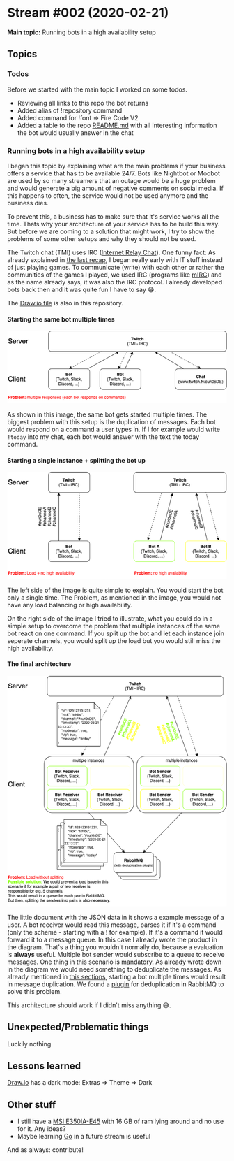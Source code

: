 # Stream #002 (2020-02-21)

**Main topic:** Running bots in a high availability setup

## Topics

### Todos

Before we started with the main topic I worked on some todos.

- Reviewing all links to this repo the bot returns
- Added alias of !repository command
- Added command for !font => Fire Code V2
- Added a table to the repo [README.md](../../README.md) with all interesting information the bot would usually answer in the chat

### Running bots in a high availability setup

I began this topic by explaining what are the main problems if your business offers a service that has to be available 24/7. Bots like Nightbot or Moobot are used by so many streamers that an outage would be a huge problem and would generate a big amount of negative comments on social media. If this happens to often, the service would not be used anymore and the business dies.

To prevent this, a business has to make sure that it's service works all the time. Thats why your architecture of your service has to be build this way. But before we are coming to a solution that might work, I try to show the problems of some other setups and why they should not be used.

The Twitch chat (TMI) uses IRC ([Internet Relay Chat](https://de.wikipedia.org/wiki/Internet_Relay_Chat)). One funny fact: As already explained in [the last recap](../2020-02-15/README.md), I began really early with IT stuff instead of just playing games. To communicate (write) with each other or rather the communities of the games I played, we used IRC (programs like [mIRC](https://de.wikipedia.org/wiki/MIRC)) and as the name already says, it was also the IRC protocol. I already developed bots back then and it was quite fun I have to say :grin:.

The [Draw.io file](2020-02-21_High_available_bots.drawio) is also in this repository.

#### Starting the same bot multiple times

![Image of starting the same bot multiple times](architecture_same_bot_multiple_times.png "The same bot started multiple times")

As shown in this image, the same bot gets started multiple times. The biggest problem with this setup is the duplication of messages. Each bot would respond on a command a user types in. If I for example would write `!today` into my chat, each bot would answer with the text the today command.

#### Starting a single instance + splitting the bot up

![Starting the bot only on time + splitting the bot up](architecture_single_bot_and_bot_splitted.png "Only one bot [left] + splitting the bot up for different channels [right]")

The left side of the image is quite simple to explain. You would start the bot only a single time. The Problem, as mentioned in the image, you would not have any load balancing or high availability.

On the right side of the image I tried to illustrate, what you could do in a simple setup to overcome the problem that multiple instances of the same bot react on one command. If you split up the bot and let each instance join seperate channels, you would split up the load but you would still miss the high availability.

#### The final architecture

![The final architecture](architecture_multiple_instances_with_rabbitmq.png "The final architecture")

The little document with the JSON data in it shows a example message of a user. A bot receiver would read this message, parses it if it's a command (only the scheme - starting with a ! for example). If it's a command it would forward it to a message queue.
In this case I already wrote the product in the diagram. That's a thing you wouldn't normally do, because a evaluation is **always** useful. Multiple bot sender would subscribe to a queue to receive messages.
One thing in this scenario is mandatory. As already wrote down in the diagram we would need something to deduplicate the messages. As already mentioned in [this sections](#starting-the-same-bot-multiple-times), starting a bot multiple times would result in message duplication.
We found a [plugin](https://github.com/noxdafox/rabbitmq-message-deduplication) for deduplication in RabbitMQ to solve this problem.

This architecture should work if I didn't miss anything :sweat_smile:.

## Unexpected/Problematic things

Luckily nothing

## Lessons learned

[Draw.io](https://www.draw.io) has a dark mode: Extras => Theme => Dark

## Other stuff

- I still have a [MSI E350IA-E45](https://de.msi.com/Motherboard/E350IAE45.html) with 16 GB of ram lying around and no use for it. Any ideas?
- Maybe learning [Go](https://golang.org/) in a future stream is useful

And as always: contribute!
